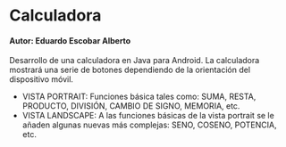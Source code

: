 # Calculadora
#### Autor: Eduardo Escobar Alberto

Desarrollo de una calculadora en Java para Android. La calculadora mostrará una serie de botones dependiendo de la orientación
del dispositivo móvil.

* VISTA PORTRAIT: Funciones básica tales como: SUMA, RESTA, PRODUCTO, DIVISIÓN, CAMBIO DE SIGNO, MEMORIA, etc.
* VISTA LANDSCAPE: A las funciones básicas de la vista portrait se le añaden algunas nuevas más complejas: SENO, COSENO, POTENCIA, etc.
